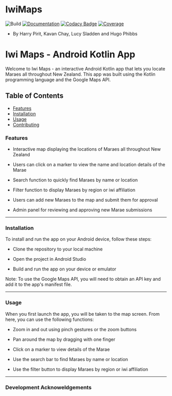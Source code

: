 # IwiMaps
![Build](https://github.com/MaraeMaps/MaraeMaps/actions/workflows/android.yml/badge.svg)
[![Documentation](https://github.com/MaraeMaps/MaraeMaps/actions/workflows/documentation.yml/badge.svg)](https://maraemaps.github.io/MaraeMaps/)
[![Codacy Badge](https://app.codacy.com/project/badge/Grade/341d2fa04a634b609d030c9517c617c9)](https://www.codacy.com/gh/MaraeMaps/MaraeMaps/dashboard?utm_source=github.com&amp;utm_medium=referral&amp;utm_content=MaraeMaps/MaraeMaps&amp;utm_campaign=Badge_Grade)
[![Coverage](https://codecov.io/gh/MaraeMaps/MaraeMaps/branch/master/graph/badge.svg?token=FLVYXZUJJ4)](https://codecov.io/gh/MaraeMaps/MaraeMaps)
- By Harry Pirit, Kavan Chay, Lucy Sladden and Hugo Phibbs

<h1>Iwi Maps - Android Kotlin App</h1>
Welcome to Iwi Maps - an interactive Android Kotlin app that lets you locate Maraes all throughout New Zealand. This app was built using the Kotlin programming language and the Google Maps API.

## Table of Contents

- [Features](#Features)
- [Installation](#Installation)
- [Usage](#Usage)
- [Contributing](#Contributing)

<h3>Features</h3>

* Interactive map displaying the locations of Maraes all throughout New Zealand

* Users can click on a marker to view the name and location details of the Marae

* Search function to quickly find Maraes by name or location

* Filter function to display Maraes by region or iwi affiliation

* Users can add new Maraes to the map and submit them for approval

* Admin panel for reviewing and approving new Marae submissions

---

<h3>Installation</h3>
To install and run the app on your Android device, follow these steps:

* Clone the repository to your local machine

* Open the project in Android Studio

* Build and run the app on your device or emulator

Note: To use the Google Maps API, you will need to obtain an API key and add it to the app's manifest file.

---

<h3>Usage</h3>
When you first launch the app, you will be taken to the map screen. From here, you can use the following functions:

* Zoom in and out using pinch gestures or the zoom buttons

* Pan around the map by dragging with one finger

* Click on a marker to view details of the Marae

* Use the search bar to find Maraes by name or location

* Use the filter button to display Maraes by region or iwi affiliation

---

<h3>Development Acknoweldgements</h3>